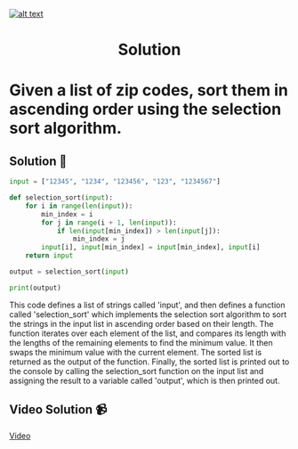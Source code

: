 <a href="https://www.core-code.io/">

![alt text](https://uploads-ssl.webflow.com/5eb2f56932c3562feab232e3/5f73550d00249e7e96c9f3de_Logo.png 'corecodeio')

</a>

<h1 align="center">Solution</h1>

# Given a list of zip codes, sort them in ascending order using the selection sort algorithm.



## Solution 🏁
    
```python
input = ["12345", "1234", "123456", "123", "1234567"]

def selection_sort(input):
    for i in range(len(input)):
        min_index = i
        for j in range(i + 1, len(input)):
            if len(input[min_index]) > len(input[j]):
                min_index = j
        input[i], input[min_index] = input[min_index], input[i]
    return input

output = selection_sort(input)

print(output)
```

This code defines a list of strings called 'input', and then defines a function called 'selection_sort' which implements the selection sort algorithm to sort the strings in the input list in ascending order based on their length. The function iterates over each element of the list, and compares its length with the lengths of the remaining elements to find the minimum value. It then swaps the minimum value with the current element. The sorted list is returned as the output of the function. Finally, the sorted list is printed out to the console by calling the selection_sort function on the input list and assigning the result to a variable called 'output', which is then printed out.

## Video Solution 📹

[Video](https://youtu.be/U_CrBMOJrb0)